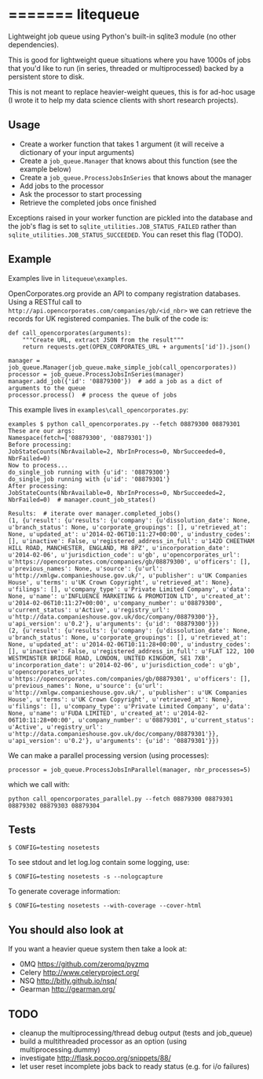 =======
litequeue
=========

Lightweight job queue using Python's built-in sqlite3 module (no other dependencies).

This is good for lightweight queue situations where you have 1000s of jobs that you'd like to run (in series, threaded or multiprocessed) backed by a persistent store to disk.

This is not meant to replace heavier-weight queues, this is for ad-hoc usage (I wrote it to help my data science clients with short research projects).

Usage
-----

* Create a worker function that takes 1 argument (it will receive a dictionary of your input arguments)
* Create a `job_queue.Manager` that knows about this function (see the example below)
* Create a `job_queue.ProcessJobsInSeries` that knows about the manager
* Add jobs to the processor
* Ask the processor to start processing
* Retrieve the completed jobs once finished

Exceptions raised in your worker function are pickled into the database and the job's flag is set to `sqlite_utilities.JOB_STATUS_FAILED` rather than `sqlite_utilities.JOB_STATUS_SUCCEEDED`. You can reset this flag (TODO).

Example
-------

Examples live in `litequeue\examples`.

OpenCorporates.org provide an API to company registration databases. Using a RESTful call to `http://api.opencorporates.com/companies/gb/<id_nbr>` we can retrieve the records for UK registered companies. The bulk of the code is:

```
def call_opencorporates(arguments):
    """Create URL, extract JSON from the result"""
    return requests.get(OPEN_CORPORATES_URL + arguments['id']).json()

manager = job_queue.Manager(job_queue.make_simple_job(call_opencorporates))
processor = job_queue.ProcessJobsInSeries(manager)
manager.add_job({'id': '08879300'})  # add a job as a dict of arguments to the queue
processor.process()  # process the queue of jobs
```

This example lives in `examples\call_opencorporates.py`:

```
examples $ python call_opencorporates.py --fetch 08879300 08879301
These are our args:
Namespace(fetch=['08879300', '08879301'])
Before processing:
JobStateCounts(NbrAvailable=2, NbrInProcess=0, NbrSucceeded=0, NbrFailed=0)
Now to process...
do_single_job running with {u'id': '08879300'}
do_single_job running with {u'id': '08879301'}
After processing:
JobStateCounts(NbrAvailable=0, NbrInProcess=0, NbrSucceeded=2, NbrFailed=0)  # manager.count_job_states()

Results:  # iterate over manager.completed_jobs()
(1, {u'result': {u'results': {u'company': {u'dissolution_date': None, u'branch_status': None, u'corporate_groupings': [], u'retrieved_at': None, u'updated_at': u'2014-02-06T10:11:27+00:00', u'industry_codes': [], u'inactive': False, u'registered_address_in_full': u'142D CHEETHAM HILL ROAD, MANCHESTER, ENGLAND, M8 8PZ', u'incorporation_date': u'2014-02-06', u'jurisdiction_code': u'gb', u'opencorporates_url': u'https://opencorporates.com/companies/gb/08879300', u'officers': [], u'previous_names': None, u'source': {u'url': u'http://xmlgw.companieshouse.gov.uk/', u'publisher': u'UK Companies House', u'terms': u'UK Crown Copyright', u'retrieved_at': None}, u'filings': [], u'company_type': u'Private Limited Company', u'data': None, u'name': u'INFLUENCE MARKETING & PROMOTION LTD', u'created_at': u'2014-02-06T10:11:27+00:00', u'company_number': u'08879300', u'current_status': u'Active', u'registry_url': u'http://data.companieshouse.gov.uk/doc/company/08879300'}}, u'api_version': u'0.2'}, u'arguments': {u'id': '08879300'}})
(2, {u'result': {u'results': {u'company': {u'dissolution_date': None, u'branch_status': None, u'corporate_groupings': [], u'retrieved_at': None, u'updated_at': u'2014-02-06T10:11:28+00:00', u'industry_codes': [], u'inactive': False, u'registered_address_in_full': u'FLAT 122, 100 WESTMINSTER BRIDGE ROAD, LONDON, UNITED KINGDOM, SE1 7XB', u'incorporation_date': u'2014-02-06', u'jurisdiction_code': u'gb', u'opencorporates_url': u'https://opencorporates.com/companies/gb/08879301', u'officers': [], u'previous_names': None, u'source': {u'url': u'http://xmlgw.companieshouse.gov.uk/', u'publisher': u'UK Companies House', u'terms': u'UK Crown Copyright', u'retrieved_at': None}, u'filings': [], u'company_type': u'Private Limited Company', u'data': None, u'name': u'FUDA LIMITED', u'created_at': u'2014-02-06T10:11:28+00:00', u'company_number': u'08879301', u'current_status': u'Active', u'registry_url': u'http://data.companieshouse.gov.uk/doc/company/08879301'}}, u'api_version': u'0.2'}, u'arguments': {u'id': '08879301'}})
```

We can make a parallel processing version (using processes):

```
processor = job_queue.ProcessJobsInParallel(manager, nbr_processes=5)
```

which we call with:

```
python call_opencorporates_parallel.py --fetch 08879300 08879301 08879302 08879303 08879304
```

Tests
-----

    $ CONFIG=testing nosetests

To see stdout and let log.log contain some logging, use:

    $ CONFIG=testing nosetests -s --nologcapture

To generate coverage information:

    $ CONFIG=testing nosetests --with-coverage --cover-html

You should also look at
-----------------------

If you want a heavier queue system then take a look at:

* 0MQ https://github.com/zeromq/pyzmq
* Celery http://www.celeryproject.org/
* NSQ http://bitly.github.io/nsq/
* Gearman http://gearman.org/

TODO
----

 * cleanup the multiprocessing/thread debug output (tests and job_queue)
 * build a multithreaded processor as an option (using multiprocessing.dummy)
 * investigate http://flask.pocoo.org/snippets/88/
 * let user reset incomplete jobs back to ready status (e.g. for i/o failures)
